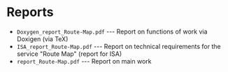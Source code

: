 # Reports

* ```Doxygen_report_Route-Map.pdf``` --- Report on functions of work via Doxigen (via TeX)
* ```ISA_report_Route-Map.pdf``` --- Report on technical requirements for the service "Route Map" (report for ISA)
* ```report_Route-Map.pdf``` --- Report on main work
